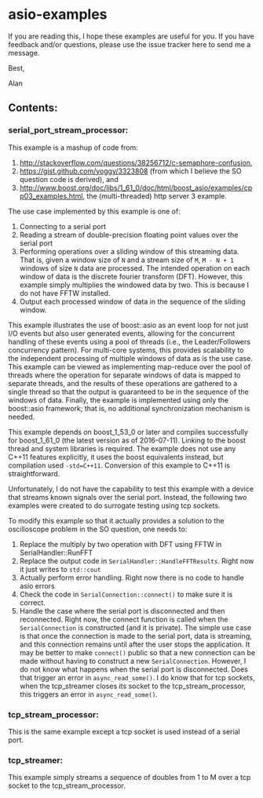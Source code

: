 # asio-examples

If you are reading this, I hope these examples are useful for you. If you have feedback and/or questions, please use the issue tracker here to send me a message.

Best,

Alan

## Contents:

### serial_port_stream_processor: 

This example is a mashup of code from:

1. http://stackoverflow.com/questions/38256712/c-semaphore-confusion,
2. https://gist.github.com/yoggy/3323808 (from which I believe the SO question code is derived), and 
3. http://www.boost.org/doc/libs/1_61_0/doc/html/boost_asio/examples/cpp03_examples.html, the (multi-threaded) http server 3 example.

The use case implemented by this example is one of:

1. Connecting to a serial port
2. Reading a stream of double-precision floating point values over the serial port
3. Performing operations over a sliding window of this streaming data. That is, given a window size of `N` and a stream size of `M`, `M - N + 1` windows of size `N` data are processed. The intended operation on each window of data is the discrete fourier transform (DFT). However, this example simply multiplies the windowed data by two. This is because I do not have FFTW installed.
4. Output each processed window of data in the sequence of the sliding window.

This example illustrates the use of boost::asio as an event loop for not just I/O events but also user generated events, allowing for the concurrent handling of these events using a pool of threads (i.e., the Leader/Followers concurrency pattern). For multi-core systems, this provides scalability to the independent processing of multiple windows of data as is the use case. This example can be viewed as implementing map-reduce over the pool of threads where the operation for separate windows of data is mapped to separate threads, and the results of these operations are gathered to a single thread so that the output is guaranteed to be in the sequence of the windows of data. Finally, the example is implemented using only the boost::asio framework; that is, no additional synchronization mechanism is needed.

This example depends on boost_1_53_0 or later and compiles successfully for boost_1_61_0 (the latest version as of 2016-07-11). Linking to the boost thread and system libraries is required. The example does not use any C++11 features explicitly, it uses the boost equivalents instead, but compilation used `-std=C++11`. Conversion of this example to C++11 is straightforward.

Unfortunately, I do not have the capability to test this example with a device that streams known signals over the serial port. Instead, the following two examples were created to do surrogate testing using tcp sockets.

To modify this example so that it actually provides a solution to the oscilloscope problem in the SO question, one needs to:

1. Replace the multiply by two operation with DFT using FFTW in SerialHandler::RunFFT
2. Replace the output code in `SerialHandler::HandleFFTResults`. Right now it just writes to `std::cout`
3. Actually perform error handling. Right now there is no code to handle asio errors
4. Check the code in `SerialConnection::connect()` to make sure it is correct.
5. Handle the case where the serial port is disconnected and then reconnected. Right now, the connect function is called when the `SerialConnection` is constructed (and it is private). The simple use case is that once the connection is made to the serial port, data is streaming, and this connection remains until after the user stops the application. It may be better to make `connect()` public so that a new connection can be made without having to construct a new `SerialConnection`. However, I do not know what happens when the serial port is disconnected. Does that trigger an error in `async_read_some()`. I do know that for tcp sockets, when the tcp_streamer closes its socket to the tcp_stream_processor, this triggers an error in `async_read_some()`.

### tcp_stream_processor:

This is the same example except a tcp socket is used instead of a serial port.

### tcp_streamer:

This example simply streams a sequence of doubles from 1 to M over a tcp socket to the tcp_stream_processor.

